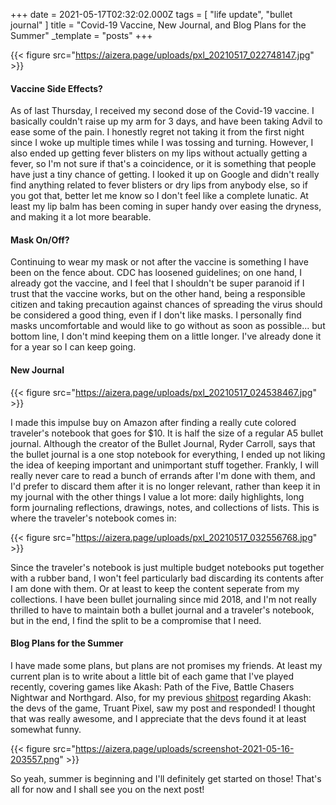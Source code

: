 +++
date = 2021-05-17T02:32:02.000Z
tags = [ "life update", "bullet journal" ]
title = "Covid-19 Vaccine, New Journal, and Blog Plans for the Summer"
_template = "posts"
+++

{{< figure src="https://aizera.page/uploads/pxl_20210517_022748147.jpg" >}}

#### Vaccine Side Effects?

As of last Thursday, I received my second dose of the Covid-19 vaccine. I basically couldn't raise up my arm for 3 days, and have been taking Advil to ease some of the pain. I honestly regret not taking it from the first night since I woke up multiple times while I was tossing and turning. However, I also ended up getting fever blisters on my lips without actually getting a fever, so I'm not sure if that's a coincidence, or it is something that people have just a tiny chance of getting. I looked it up on Google and didn't really find anything related to fever blisters or dry lips from anybody else, so if you got that, better let me know so I don't feel like a complete lunatic. At least my lip balm has been coming in super handy over easing the dryness, and making it a lot more bearable.

#### Mask On/Off?

Continuing to wear my mask or not after the vaccine is something I have been on the fence about. CDC has loosened guidelines; on one hand, I already got the vaccine, and I feel that I shouldn't be super paranoid if I trust that the vaccine works, but on the other hand, being a responsible citizen and taking precaution against chances of spreading the virus should be considered a good thing, even if I don't like masks. I personally find masks uncomfortable and would like to go without as soon as possible... but bottom line, I don't mind keeping them on a little longer. I've already done it for a year so I can keep going.

#### New Journal

{{< figure src="https://aizera.page/uploads/pxl_20210517_024538467.jpg" >}}

I made this impulse buy on Amazon after finding a really cute colored traveler's notebook that goes for $10. It is half the size of a regular A5 bullet journal. Although the creator of the Bullet Journal, Ryder Carroll, says that the bullet journal is a one stop notebook for everything, I ended up not liking the idea of keeping important and unimportant stuff together. Frankly, I will really never care to read a bunch of errands after I'm done with them, and I'd prefer to discard them after it is no longer relevant, rather than keep it in my journal with the other things I value a lot more: daily highlights, long form journaling reflections, drawings, notes, and collections of lists. This is where the traveler's notebook comes in:

{{< figure src="https://aizera.page/uploads/pxl_20210517_032556768.jpg" >}}

Since the traveler's notebook is just multiple budget notebooks put together with a rubber band, I won't feel particularly bad discarding its contents after I am done with them. Or at least to keep the content seperate from my collections. I have been bullet journaling since mid 2018, and I'm not really thrilled to have to maintain both a bullet journal and a traveler's notebook, but in the end, I find the split to be a compromise that I need.

#### Blog Plans for the Summer

I have made some plans, but plans are not promises my friends. At least my current plan is to write about a little bit of each game that I've played recently, covering games like Akash: Path of the Five, Battle Chasers Nightwar and Northgard. Also, for my previous [shitpost](https://aizera.page/post/summarizing-each-of-akash-s-love-interests-in-only-one-screenshot/) regarding Akash: the devs of the game, Truant Pixel, saw my post and responded! I thought that was really awesome, and I appreciate that the devs found it at least somewhat funny.

{{< figure src="https://aizera.page/uploads/screenshot-2021-05-16-203557.png" >}}

So yeah, summer is beginning and I'll definitely get started on those! That's all for now and I shall see you on the next post!
